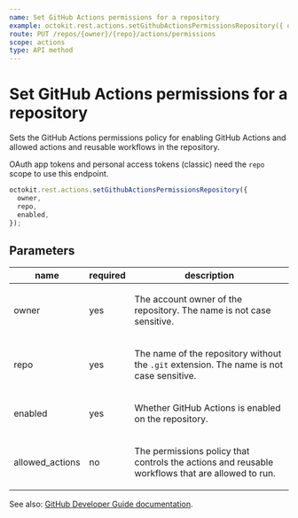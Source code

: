 ```yaml
---
name: Set GitHub Actions permissions for a repository
example: octokit.rest.actions.setGithubActionsPermissionsRepository({ owner, repo, enabled })
route: PUT /repos/{owner}/{repo}/actions/permissions
scope: actions
type: API method
---
```


# Set GitHub Actions permissions for a repository

Sets the GitHub Actions permissions policy for enabling GitHub Actions and allowed actions and reusable workflows in the repository.

OAuth app tokens and personal access tokens (classic) need the `repo` scope to use this endpoint.

```js
octokit.rest.actions.setGithubActionsPermissionsRepository({
  owner,
  repo,
  enabled,
});
```

## Parameters

<table>
  <thead>
    <tr>
      <th>name</th>
      <th>required</th>
      <th>description</th>
    </tr>
  </thead>
  <tbody>
    <tr><td>owner</td><td>yes</td><td>

The account owner of the repository. The name is not case sensitive.

</td></tr>
<tr><td>repo</td><td>yes</td><td>

The name of the repository without the `.git` extension. The name is not case sensitive.

</td></tr>
<tr><td>enabled</td><td>yes</td><td>

Whether GitHub Actions is enabled on the repository.

</td></tr>
<tr><td>allowed_actions</td><td>no</td><td>

The permissions policy that controls the actions and reusable workflows that are allowed to run.

</td></tr>
  </tbody>
</table>

See also: [GitHub Developer Guide documentation](https://docs.github.com/rest/actions/permissions#set-github-actions-permissions-for-a-repository).
